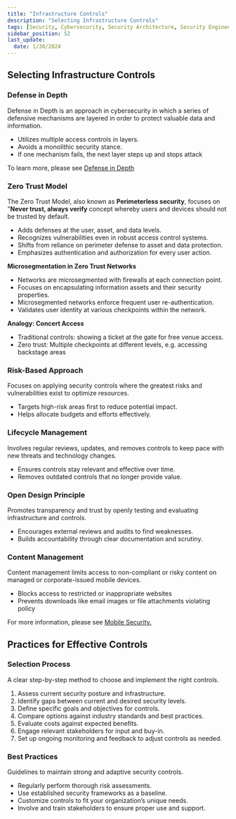 ```yaml
---
title: "Infrastructure Controls"
description: "Selecting Infrastructure Controls"
tags: [Security, Cybersecurity, Security Architecture, Security Engineering]
sidebar_position: 52
last_update:
  date: 1/30/2024
---
```



## Selecting Infrastructure Controls

### Defense in Depth

Defense in Depth is an approach in cybersecurity in which a series of defensive mechanisms are layered in order to protect valuable data and information. 

- Utilizes multiple access controls in layers.
- Avoids a monolithic security stance.
- If one mechanism fails, the next layer steps up and stops attack

To learn more, please see [Defense in Depth](/docs/007-Cybersecurity/006-Identity-and-Access-Management/010-Defense-in-Depth.md)

### Zero Trust Model 

The Zero Trust Model, also known as **Perimeterless security**, focuses on "**Never trust, always verify** concept whereby users and devices should not be trusted by default.

- Adds defenses at the user, asset, and data levels.
- Recognizes vulnerabilities even in robust access control systems.
- Shifts from reliance on perimeter defense to asset and data protection.
- Emphasizes authentication and authorization for every user action.

**Microsegmentation in Zero Trust Networks**

- Networks are microsegmented with firewalls at each connection point.
- Focuses on encapsulating information assets and their security properties.
- Microsegmented networks enforce frequent user re-authentication.
- Validates user identity at various checkpoints within the network.

**Analogy: Concert Access**

- Traditional controls: showing a ticket at the gate for free venue access.
- Zero trust: Multiple checkpoints at different levels, e.g. accessing backstage areas

### Risk-Based Approach 

Focuses on applying security controls where the greatest risks and vulnerabilities exist to optimize resources.

- Targets high-risk areas first to reduce potential impact.
- Helps allocate budgets and efforts effectively.

### Lifecycle Management

Involves regular reviews, updates, and removes controls to keep pace with new threats and technology changes.

- Ensures controls stay relevant and effective over time.
- Removes outdated controls that no longer provide value.

### Open Design Principle

Promotes transparency and trust by openly testing and evaluating infrastructure and controls.

- Encourages external reviews and audits to find weaknesses.
- Builds accountability through clear documentation and scrutiny.

### Content Management

Content management limits access to non-compliant or risky content on managed or corporate-issued mobile devices.

- Blocks access to restricted or inappropriate websites
- Prevents downloads like email images or file attachments violating policy

For more information, please see [Mobile Security.](/docs/007-Cybersecurity/004-Infrastructure-and-Network/059-Mobile-Systems.md#mobile-security)


## Practices for Effective Controls

### Selection Process

A clear step-by-step method to choose and implement the right controls.

1. Assess current security posture and infrastructure.
2. Identify gaps between current and desired security levels.
3. Define specific goals and objectives for controls.
4. Compare options against industry standards and best practices.
5. Evaluate costs against expected benefits.
6. Engage relevant stakeholders for input and buy-in.
7. Set up ongoing monitoring and feedback to adjust controls as needed.


### Best Practices 

Guidelines to maintain strong and adaptive security controls.

- Regularly perform thorough risk assessments.
- Use established security frameworks as a baseline.
- Customize controls to fit your organization’s unique needs.
- Involve and train stakeholders to ensure proper use and support.

